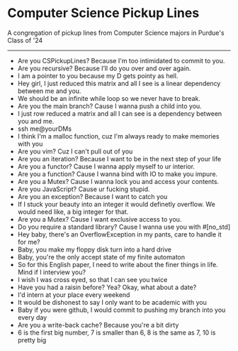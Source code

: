 # Computer Science Pickup Lines
A congregation of pickup lines from Computer Science majors in Purdue's Class of '24

-----

- Are you CSPickupLines? Because I'm too intimidated to commit to you.
- Are you recursive? Because I’ll do you over and over again.
- I am a pointer to you because my D gets pointy as hell.
- Hey girl, I just reduced this matrix and all I see is a linear dependency between me and you.
- We should be an infinite while loop so we never have to break.
- Are you the main branch? Cause I wanna push a child into you.
- I just row reduced a matrix and all I can see is a dependency between you and me.
- ssh me@yourDMs
- I think I'm a malloc function, cuz I'm always ready to make memories with you
- Are you vim? Cuz I can't pull out of you
- Are you an iteration? Because I want to be in the next step of your life
- Are you a functor? Cause I wanna apply myself to ur interior.
- Are you a function? Cause I wanna bind with IO to make you impure.
- Are you a Mutex? Cause I wanna lock you and access your contents.
- Are you JavaScript? Cause ur fucking stupid.
- Are you an exception? Because I want to catch you
- If I stuck your beauty into an integer it would definetly overflow. We would need like, a big integer for that.
- Are you a Mutex? Cause I want exclusive access to you.
- Do you require a standard library? Cause I wanna use you with #[no_std]
- Hey baby, there's an OverflowException in my pants, care to handle it for me?
- Baby, you make my floppy disk turn into a hard drive
- Baby, you're the only accept state of my finite automaton
- So for this English paper, I need to write about the finer things in life. Mind if I interview you?
- I wish I was cross eyed, so that I can see you twice
- Have you had a raisin before? Yea? Okay, what about a date?
- I'd intern at your place every weekend
- It would be dishonest to say I only want to be academic with you
- Baby if you were github, I would commit to pushing my branch into you every day
- Are you a write-back cache? Because you're a bit dirty
- 6 is the first big number, 7 is smaller than 6, 8 is the same as 7, 10 is pretty big
